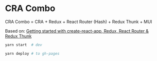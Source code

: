 # CRA Combo

CRA Combo = CRA + Redux + React Router (Hash) + Redux Thunk + MUI

Based on:
[Getting started with create-react-app, Redux, React Router & Redux Thunk](https://medium.com/@notrab/getting-started-with-create-react-app-redux-react-router-redux-thunk-d6a19259f71f)


```sh
yarn start  # dev

yarn deploy # to gh-pages
```
